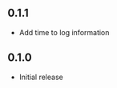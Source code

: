 <!-- https://developers.home-assistant.io/docs/add-ons/presentation#keeping-a-changelog -->

## 0.1.1

- Add time to log information

## 0.1.0

- Initial release
